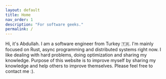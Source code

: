 ```yaml
---
layout: default
title: Home
nav_order: 1
description: "For software geeks."
permalink: /
---
```


Hi, it's Abdullah. I am a software engineer from Turkey :tr:. I'm mainly focused on Rust, async programming and distributed systems right now. I like dealing with hard problems, doing optimization and sharing my knowledge. Purpose of this website is to improve myself by sharing my knowledge and help others to improve themselves. Please feel free to contact me :). 

